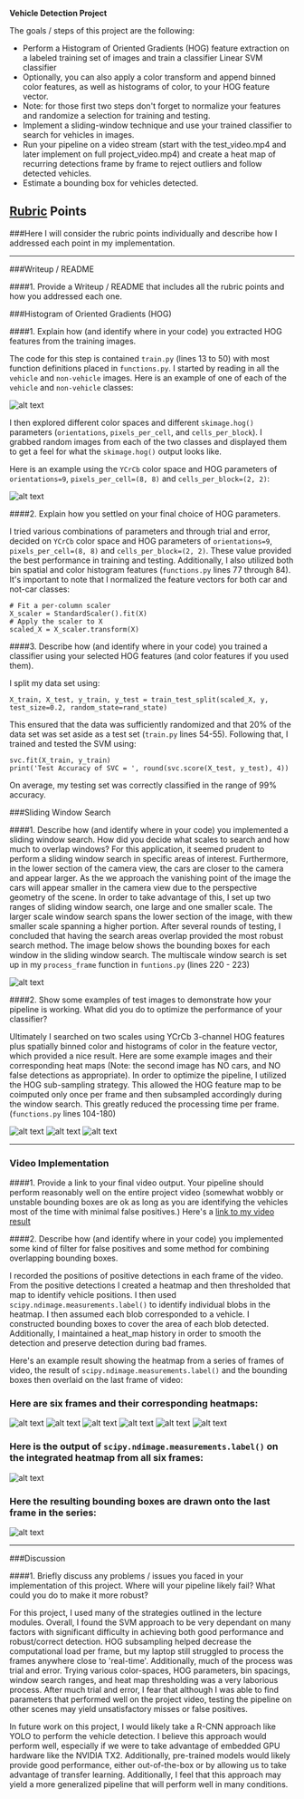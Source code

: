 **Vehicle Detection Project**

The goals / steps of this project are the following:

* Perform a Histogram of Oriented Gradients (HOG) feature extraction on a labeled training set of images and train a classifier Linear SVM classifier
* Optionally, you can also apply a color transform and append binned color features, as well as histograms of color, to your HOG feature vector. 
* Note: for those first two steps don't forget to normalize your features and randomize a selection for training and testing.
* Implement a sliding-window technique and use your trained classifier to search for vehicles in images.
* Run your pipeline on a video stream (start with the test_video.mp4 and later implement on full project_video.mp4) and create a heat map of recurring detections frame by frame to reject outliers and follow detected vehicles.
* Estimate a bounding box for vehicles detected.

[//]: # (Image References)
[image1]: ./output_images/car_not_car.png
[image2]: ./output_images/HOG.png
[image3]: ./output_images/windows.png
[image4]: ./output_images/1.png
[image5]: ./output_images/2.png
[image6]: ./output_images/3.png
[image7]: ./output_images/frame_0.png
[image8]: ./output_images/frame_1.png
[image9]: ./output_images/frame_2.png
[image10]: ./output_images/frame_3.png
[image11]: ./output_images/frame_4.png
[image12]: ./output_images/frame_5.png
[image13]: ./output_images/labels.png
[image14]: ./output_images/final_bb.png

## [Rubric](https://review.udacity.com/#!/rubrics/513/view) Points
###Here I will consider the rubric points individually and describe how I addressed each point in my implementation.  

---
###Writeup / README

####1. Provide a Writeup / README that includes all the rubric points and how you addressed each one.  


###Histogram of Oriented Gradients (HOG)

####1. Explain how (and identify where in your code) you extracted HOG features from the training images.

The code for this step is contained `train.py` (lines 13 to 50) with most function definitions placed in `functions.py`. I started by reading in all the `vehicle` and `non-vehicle` images.  Here is an example of one of each of the `vehicle` and `non-vehicle` classes:

![alt text][image1]

I then explored different color spaces and different `skimage.hog()` parameters (`orientations`, `pixels_per_cell`, and `cells_per_block`).  I grabbed random images from each of the two classes and displayed them to get a feel for what the `skimage.hog()` output looks like.

Here is an example using the `YCrCb` color space and HOG parameters of `orientations=9`, `pixels_per_cell=(8, 8)` and `cells_per_block=(2, 2)`:


![alt text][image2]

####2. Explain how you settled on your final choice of HOG parameters.

I tried various combinations of parameters and through trial and error, decided on `YCrCb` color space and HOG parameters of `orientations=9`, `pixels_per_cell=(8, 8)` and `cells_per_block=(2, 2)`. These value provided the best performance in training and testing. Additionally, I also utilized both bin spatial and color histogram features (`functions.py` lines 77 through 84). It's important to note that I normalized the feature vectors for both car and not-car classes:
```
# Fit a per-column scaler
X_scaler = StandardScaler().fit(X)
# Apply the scaler to X
scaled_X = X_scaler.transform(X)
```
####3. Describe how (and identify where in your code) you trained a classifier using your selected HOG features (and color features if you used them).

I split my data set using:
```
X_train, X_test, y_train, y_test = train_test_split(scaled_X, y, test_size=0.2, random_state=rand_state)
```
This ensured that the data was sufficiently randomized and that 20% of the data set was set aside as a test set (`train.py` lines 54-55). Following that, I trained and tested the SVM using:
```
svc.fit(X_train, y_train)
print('Test Accuracy of SVC = ', round(svc.score(X_test, y_test), 4))
```
On average, my testing set was correctly classified in the range of 99% accuracy.

###Sliding Window Search

####1. Describe how (and identify where in your code) you implemented a sliding window search.  How did you decide what scales to search and how much to overlap windows?
For this application, it seemed prudent to perform a sliding window search in specific areas of interest. Furthermore, in the lower section of the camera view, the cars are closer to the camera and appear larger. As the we approach the vanishing point of the image the cars will appear smaller in the camera view due to the perspective geometry of the scene. In order to take advantage of this, I set up two ranges of sliding window search, one large and one smaller scale. The larger scale window search spans the lower section of the image, with thew smaller scale spanning a higher portion. After several rounds of testing, I concluded that having the search areas overlap provided the most robust search method. The image below shows the bounding boxes for each window in the sliding window search. The multiscale window search is set up in my `process_frame` function in `funtions.py` (lines 220 - 223)  

![alt text][image3]

####2. Show some examples of test images to demonstrate how your pipeline is working.  What did you do to optimize the performance of your classifier?

Ultimately I searched on two scales using YCrCb 3-channel HOG features plus spatially binned color and histograms of color in the feature vector, which provided a nice result.  Here are some example images and their corresponding heat maps (Note: the second image has NO cars, and NO false detections as appropriate). In order to optimize the pipeline, I utilized the HOG sub-sampling strategy. This allowed the HOG feature map to be coimputed only once per frame and then subsampled accordingly during the window search. This greatly reduced the processing time per frame. (`functions.py` lines 104-180)

![alt text][image4]
![alt text][image5]
![alt text][image6]

---

### Video Implementation

####1. Provide a link to your final video output.  Your pipeline should perform reasonably well on the entire project video (somewhat wobbly or unstable bounding boxes are ok as long as you are identifying the vehicles most of the time with minimal false positives.)
Here's a [link to my video result](https://www.youtube.com/watch?v=4Gf01Zqji_U&feature=youtu.be)


####2. Describe how (and identify where in your code) you implemented some kind of filter for false positives and some method for combining overlapping bounding boxes.

I recorded the positions of positive detections in each frame of the video.  From the positive detections I created a heatmap and then thresholded that map to identify vehicle positions.  I then used `scipy.ndimage.measurements.label()` to identify individual blobs in the heatmap.  I then assumed each blob corresponded to a vehicle.  I constructed bounding boxes to cover the area of each blob detected. Additionally, I maintained a heat_map history in order to smooth the detection and preserve detection during bad frames.  

Here's an example result showing the heatmap from a series of frames of video, the result of `scipy.ndimage.measurements.label()` and the bounding boxes then overlaid on the last frame of video:
### Here are six frames and their corresponding heatmaps:

![alt text][image7]
![alt text][image8]
![alt text][image9]
![alt text][image10]
![alt text][image11]
![alt text][image12]

### Here is the output of `scipy.ndimage.measurements.label()` on the integrated heatmap from all six frames:
![alt text][image13]

### Here the resulting bounding boxes are drawn onto the last frame in the series:
![alt text][image14]



---

###Discussion

####1. Briefly discuss any problems / issues you faced in your implementation of this project.  Where will your pipeline likely fail?  What could you do to make it more robust?

For this project, I used many of the strategies outlined in the lecture modules. Overall, I found the SVM approach to be very dependant on many factors with significant difficulty in achieving both good performance and robust/correct detection. HOG subsampling helped decrease the computational load per frame, but my laptop still struggled to process the frames anywhere close to 'real-time'. Additionally, much of the process was trial and error. Trying various color-spaces, HOG parameters, bin spacings, window search ranges, and heat map thresholding was a very laborious process. After much trial and error, I fear that although I was able to find parameters that performed well on the project video, testing the pipeline on other scenes may yield unsatisfactory misses or false positives.

In future work on this project, I would likely take a R-CNN approach like YOLO to perform the vehicle detection. I believe this approach would perform well, especially if we were to take advantage of embedded GPU hardware like the NVIDIA TX2. Additionally, pre-trained models would likely provide good performance, either out-of-the-box or by allowing us to take advantage of transfer learning. Additionally, I feel that this approach may yield a more generalized pipeline that will perform well in many conditions.
